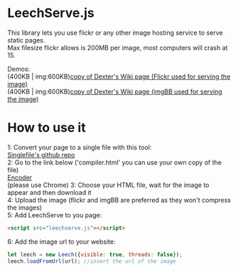 # LeechServe.js
This library lets you use flickr or any other image hosting service to serve static pages.<br/> Max filesize flickr allows is 200MB per image, most computers will crash at 15.

Demos:<br/>
(400KB | img:600KB)[copy of Dexter's Wiki page (Flickr used for serving the image)](https://gogorikidze.github.io/leechserve/examples/Dexter?serveFrom=flickr)<br/>
(400KB | img:600KB)[copy of Dexter's Wiki page (imgBB used for serving the image)](https://gogorikidze.github.io/leechserve/examples/Dexter?serveFrom=imgBB)<br/>


# How to use it
1: Convert your page to a single file with this tool:<br/>
[Singlefile's github repo](https://github.com/gildas-lormeau/SingleFile)<br/>
2: Go to the link below ('compiler.html' you can use your own copy of the file)<br/>
[Encoder](https://gogorikidze.github.io/leechserve/compiler)<br/> (please use Chrome)
3: Choose your HTML file, wait for the image to appear and then download it<br/>
4: Upload the image (flickr and imgBB are preferred as they won't compress the images)<br/>
5: Add LeechServe to you page:<br/>
```html
<script src="leechserve.js"></script>
```
6: Add the image url to your website:
```js
let leech = new Leech({visible: true, threads: false});
leech.loadFromUrl(url); //insert the url of the image
```
